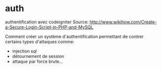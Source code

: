 auth
====

authentification avec codeigniter
Source: http://www.wikihow.com/Create-a-Secure-Login-Script-in-PHP-and-MySQL

Comment créer un système d'authentification permettant de contrer certains types d'attaques comme:
- injection sql
- détournement de session
- attaque par force brute...
